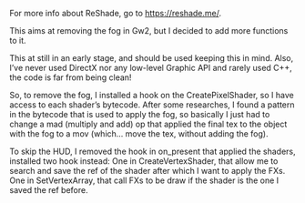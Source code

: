 For more info about ReShade, go to https://reshade.me/.

This aims at removing the fog in Gw2, but I decided to add more functions to it. 

This at still in an early stage, and should be used keeping this in mind.  Also, I’ve never used DirectX nor any low-level Graphic API and rarely used C++, the code is far from being clean!

So, to remove the fog, I installed a hook on the CreatePixelShader, so I have access to each shader’s bytecode. After some researches, I found a pattern in the bytecode that is used to apply the fog, so basically I just had to change a mad (multiply and add) op that applied the final tex to the object with the fog to a mov (which… move the tex, without adding the fog).

To skip the HUD, I removed the hook in on_present that applied the shaders, installed two hook instead:
One in CreateVertexShader, that allow me to search and save the ref of the shader after which I want to apply the FXs.
One in SetVertexArray, that call FXs to be draw if the shader is the one I saved the ref before.
